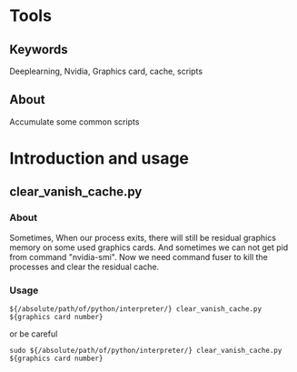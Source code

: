 # Tools

## Keywords

Deeplearning, Nvidia, Graphics card, cache, scripts

## About

Accumulate some common scripts

# Introduction and usage

## clear_vanish_cache.py

### About

Sometimes, When our process exits, there will still be residual graphics memory on some used graphics cards. And sometimes we can not get pid from command "nvidia-smi". Now we need command fuser to kill the processes and clear the residual cache.

### Usage

```shell
${/absolute/path/of/python/interpreter/} clear_vanish_cache.py ${graphics card number} 
```

or be careful

```shell
sudo ${/absolute/path/of/python/interpreter/} clear_vanish_cache.py ${graphics card number} 
```




